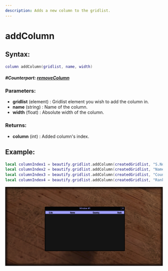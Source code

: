 ```yaml
---
description: Adds a new column to the gridlist.
---
```


# addColumn

## **Syntax:**

```lua
column addColumn(gridlist, name, width)
```

#### _**\#Counterpart:**_ [_**removeColumn**_](removegridlistcolumn.md)

### **Parameters:**

* **gridlist** \(element\) : Gridlist element you wish to add the column in.
* **name** \(string\) : Name of the column.
* **width** \(float\) : Absolute width of the column.

### **Returns:**

* **column** \(int\) : Added column's index.

## **Example:**

```lua
local columnIndex1 = beautify.gridlist.addColumn(createdGridlist, "S.No", 75)
local columnIndex2 = beautify.gridlist.addColumn(createdGridlist, "Name", 250)
local columnIndex3 = beautify.gridlist.addColumn(createdGridlist, "Country", 100)
local columnIndex4 = beautify.gridlist.addColumn(createdGridlist, "Rank", 250)
```

![](../../.gitbook/assets/addgridlistcolumn.png)

